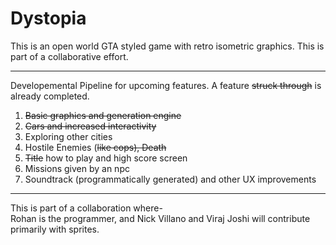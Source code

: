 # Dystopia
This is an open world GTA styled game with retro isometric graphics. This is part of a collaborative effort.
<hr />
Developemental Pipeline for upcoming features. A feature <s>struck through</s> is already completed.
<ol>
<li><s>Basic graphics and generation engine</s></li>
<li><s>Cars and increased interactivity</s></li>
<li>Exploring other cities</li>
<li>Hostile Enemies (<s>like cops), Death</s></li>
<li><s>Title</s> how to play and high score screen</li>
<li>Missions given by an npc</li>
<li>Soundtrack (programmatically generated) and other UX improvements</li>
</ol>
<hr />
This is  part of a collaboration where-
<br />
Rohan is the programmer, and Nick Villano and Viraj Joshi will contribute primarily with sprites.
